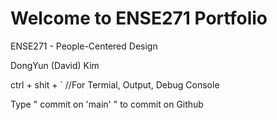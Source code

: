 # Welcome to ENSE271 Portfolio
ENSE271 - People-Centered Design

DongYun (David) Kim

ctrl + shit + ` //For Termial, Output, Debug Console

Type " commit on 'main' " to commit on Github